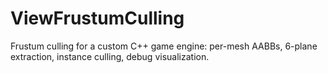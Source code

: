 # ViewFrustumCulling
Frustum culling for a custom C++ game engine: per-mesh AABBs, 6-plane extraction, instance culling, debug visualization.
